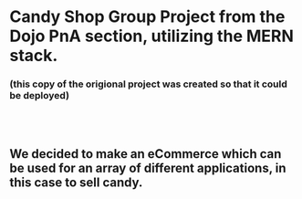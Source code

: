 # Candy Shop Group Project from the Dojo PnA section, utilizing the MERN stack.  
### (this copy of the origional project was created so that it could be deployed)

<br/>
<br/>

## We decided to make an eCommerce which can be used for an array of different applications, in this case to sell candy. 



